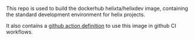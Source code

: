 This repo is used to build the dockerhub helixta/helixdev image, containing the standard development
environment for helix projects.

It also contains a [github action definition][1] to use this image in github CI workflows.

[1]:action
